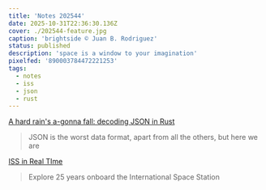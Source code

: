 ```yaml
---
title: 'Notes 202544'
date: 2025-10-31T22:36:30.136Z
cover: ./202544-feature.jpg
caption: 'brightside © Juan B. Rodriguez'
status: published
description: 'space is a window to your imagination'
pixelfed: '890003784472221253'
tags:
  - notes
  - iss
  - json
  - rust
---
```


[A hard rain's a-gonna fall: decoding JSON in Rust](https://bitfieldconsulting.com/posts/hard-rain-json-rust)

> JSON is the worst data format, apart from all the others, but here we are

[ISS in Real TIme](https://issinrealtime.org/)

> Explore 25 years onboard the International Space Station

